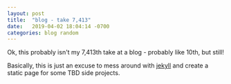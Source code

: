 ```yaml
---
layout: post
title:  "blog - take 7,413"
date:   2019-04-02 18:04:14 -0700
categories: blog random
---
```


Ok, this probably isn't my 7,413th take at a blog - probably like 10th, but still!

Basically, this is just an excuse to mess around with [jekyll](https://jekyll.org) and
create a static page for some TBD side projects.
